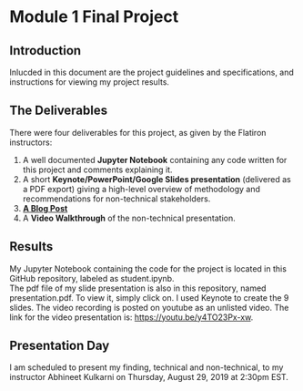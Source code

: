 
# Module 1 Final Project


## Introduction

Inlucded in this document are the project guidelines and specifications, and instructions for viewing my project results.


## The Deliverables

There were four deliverables for this project, as given by the Flatiron instructors:

1. A well documented **Jupyter Notebook** containing any code written for this project and comments explaining it. 
2. A short **Keynote/PowerPoint/Google Slides presentation** (delivered as a PDF export) giving a high-level overview of  methodology and recommendations for non-technical stakeholders.
3. **[A Blog Post](https://github.com/learn-co-curriculum/dsc-welcome-blogging)**	
4. A **Video Walkthrough** of the non-technical presentation. 

## Results
My Jupyter Notebook containing the code for the project is located in this GitHub repository, labeled as student.ipynb.  
The pdf file of my slide presentation is also in this repository, named presentation.pdf.  To view it, simply click on.  I 
used Keynote to create the 9 slides. The video recording is posted on youtube as an unlisted video.  The link for the 
video presentation is: https://youtu.be/y4TO23Px-xw. 


## Presentation Day
I am scheduled to present my finding, technical and non-technical, to my instructor Abhineet Kulkarni on Thursday, August 
29, 2019 at 2:30pm EST.
